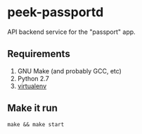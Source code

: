 peek-passportd
==============

API backend service for the "passport" app.


Requirements
------------
1. GNU Make (and probably GCC, etc)
2. Python 2.7
3. [virtualenv](https://pypi.python.org/pypi/virtualenv)


Make it run
-----------

``make && make start``
